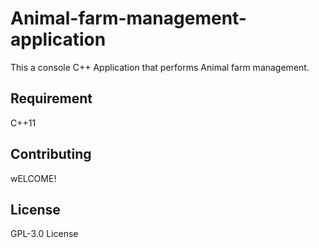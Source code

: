 # Animal-farm-management-application
This a console C++ Application that performs Animal farm management.

## Requirement
C++11

## Contributing
wELCOME!

## License
GPL-3.0 License
